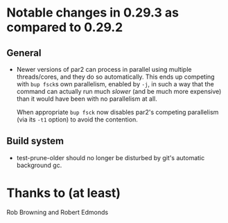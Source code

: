 
Notable changes in 0.29.3 as compared to 0.29.2
===============================================

General
-------

* Newer versions of par2 can process in parallel using multiple
  threads/cores, and they do so automatically.  This ends up competing
  with `bup fsck`s own parallelism, enabled by `-j`, in such a way
  that the command can actually run much *slower* (and be much more
  expensive) than it would have been with no parallelism at all.

  When appropriate `bup fsck` now disables par2's competing
  parallelism (via its `-t1` option) to avoid the contention.

Build system
------------

* test-prune-older should no longer be disturbed by git's automatic
  background gc.

Thanks to (at least)
====================

Rob Browning and Robert Edmonds
